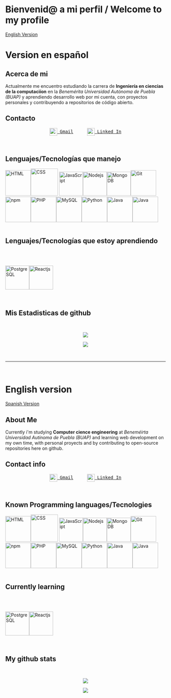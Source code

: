# Bienvenid@ a mi perfil / Welcome to my profile

[English Version](#ingles)


<div id='espanol'></div>

# Version en español

## Acerca de mi

Actualmente me encuentro estudiando la carrera de **Ingeniería en ciencias de la computaciíon** en la *Benemérita Universidad Autónoma de Puebla (BUAP)* y aprendiendo desarrollo web por mi cuenta, con proyectos personales y contribuyendo a repositorios de código abierto.

## Contacto

<p align='center'>
<a href="mailto:fersi132@gmail.com"><img height="24" width="24" src="https://unpkg.com/simple-icons@v3/icons/gmail.svg" valign="middle" />&nbsp; <samp>Gmail</samp></a>
  &nbsp;&nbsp;&nbsp;&nbsp;
  &nbsp;&nbsp;&nbsp;&nbsp;
  <a href="https://www.linkedin.com/in/fernando-flores-3432931b7/"><img height="24" width="24" src="https://unpkg.com/simple-icons@v3/icons/linkedin.svg" valign="middle" />&nbsp; <samp>Linked In</samp></a>
</p>

<br>

## Lenguajes/Tecnologías que manejo

<img src="https://cdn.worldvectorlogo.com/logos/html5.svg" title="HTML" width="80px" height="80px"/><img src="https://brandeps.com/logo-download/C/CSS-3-logo-vector-01.svg" title="CSS" width="85px" height="85px"/>
<img src="https://cdn.worldvectorlogo.com/logos/logo-javascript.svg" title="JavaScript" width="75px" height="75px"/><img src="https://cdn.worldvectorlogo.com/logos/nodejs.svg" title="Nodejs" width="75px" height="75px"/><img src="https://cdn.worldvectorlogo.com/logos/mongodb-icon-1.svg" title="MongoDB" width="75px" height="75px"/><img src="https://cdn.worldvectorlogo.com/logos/git-icon.svg" title="Git" width="80px" height="80px"/><img src="https://cdn.worldvectorlogo.com/logos/npm.svg" title="npm" width="80px" height="80px"/><img src="https://cdn.worldvectorlogo.com/logos/php-1.svg" title="PHP" width="80px" height="80px"/><img src="https://cdn.worldvectorlogo.com/logos/mysql-6.svg" title="MySQL" width="80px" height="80px"/><img src="https://cdn.worldvectorlogo.com/logos/python-4.svg" title="Python" width="80px" height="80px"/><img src="https://cdn.worldvectorlogo.com/logos/java-4.svg" title="Java" width="80px" height="80px"/><img src="https://upload.wikimedia.org/wikipedia/commons/1/19/C_Logo.png" title="Java" width="80px" height="80px"/>
<br>
<br>

## Lenguajes/Tecnologías que estoy aprendiendo
<br>
<br>

<img src="https://cdn.worldvectorlogo.com/logos/postgresql.svg" title="PostgreSQL" width="75px" height="75px"/><img src="https://cdn.worldvectorlogo.com/logos/react-2.svg" title="Reactjs" width="75px" height="75px"/>

<br>

## Mis Estadisticas de github
<br>


<p align='center'>

<a href="https://github.com/anuraghazra/github-readme-stats">
  <img align="center" src="https://github-readme-stats.vercel.app/api?username=JFernando122&show_icons=true&theme=highcontrast&count_private=true&locale=es" />
</a>

</p>


<p align='center'>

<a href="https://github.com/anuraghazra/github-readme-stats">
  <img align="center" src="https://github-readme-stats.vercel.app/api/top-langs/?username=JFernando122&show_icons=true&theme=highcontrast&count_private=true&hide=c&locale=es" />
</a>

</p>

<br><hr/><br>
<div id='ingles'></div>


# English version

[Spanish Version](#espanol)

## About Me

Currently i'm studying **Computer cience engineering** at *Beneméirta Universidad Autínoma de Puebla (BUAP)* and learning web development on my own time, with personal proyects and by contributing to open-source repositories here on github.

## Contact info

<p align='center'>
<a href="mailto:fersi132@gmail.com"><img height="24" width="24" src="https://unpkg.com/simple-icons@v3/icons/gmail.svg" valign="middle" />&nbsp; <samp>Gmail</samp></a>
  &nbsp;&nbsp;&nbsp;&nbsp;
  &nbsp;&nbsp;&nbsp;&nbsp;
  <a href="https://www.linkedin.com/in/fernando-flores-3432931b7/"><img height="24" width="24" src="https://unpkg.com/simple-icons@v3/icons/linkedin.svg" valign="middle" />&nbsp; <samp>Linked In</samp></a>
</p>
<br>

## Known Programming languages/Tecnologies

<img src="https://cdn.worldvectorlogo.com/logos/html5.svg" title="HTML" width="80px" height="80px"/><img src="https://brandeps.com/logo-download/C/CSS-3-logo-vector-01.svg" title="CSS" width="85px" height="85px"/>
<img src="https://cdn.worldvectorlogo.com/logos/logo-javascript.svg" title="JavaScript" width="75px" height="75px"/><img src="https://cdn.worldvectorlogo.com/logos/nodejs.svg" title="Nodejs" width="75px" height="75px"/><img src="https://cdn.worldvectorlogo.com/logos/mongodb-icon-1.svg" title="MongoDB" width="75px" height="75px"/><img src="https://cdn.worldvectorlogo.com/logos/git-icon.svg" title="Git" width="80px" height="80px"/><img src="https://cdn.worldvectorlogo.com/logos/npm.svg" title="npm" width="80px" height="80px"/><img src="https://cdn.worldvectorlogo.com/logos/php-1.svg" title="PHP" width="80px" height="80px"/><img src="https://cdn.worldvectorlogo.com/logos/mysql-6.svg" title="MySQL" width="80px" height="80px"/><img src="https://cdn.worldvectorlogo.com/logos/python-4.svg" title="Python" width="80px" height="80px"/><img src="https://cdn.worldvectorlogo.com/logos/java-4.svg" title="Java" width="80px" height="80px"/><img src="https://upload.wikimedia.org/wikipedia/commons/1/19/C_Logo.png" title="Java" width="80px" height="80px"/>
<br>
<br>

## Currently learning
<br>
<br>

<img src="https://cdn.worldvectorlogo.com/logos/postgresql.svg" title="PostgreSQL" width="75px" height="75px"/><img src="https://cdn.worldvectorlogo.com/logos/react-2.svg" title="Reactjs" width="75px" height="75px"/>

<br>

## My github stats
<br>
<p align='center'>

<a href="https://github.com/anuraghazra/github-readme-stats">
  <img align="center" src="https://github-readme-stats.vercel.app/api?username=JFernando122&show_icons=true&theme=highcontrast&count_private=true" />
</a>

</p>


<p align='center'>

<a href="https://github.com/anuraghazra/github-readme-stats">
  <img align="center" src="https://github-readme-stats.vercel.app/api/top-langs/?username=JFernando122&show_icons=true&theme=highcontrast&count_private=true&hide=c" />
</a>

</p>
